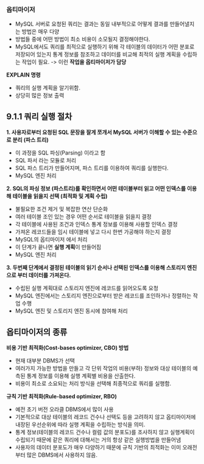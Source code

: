 
### 옵티마이저

- MySQL 서버로 요청된 쿼리는 결과는 동일 내부적으로 어떻게 결과를 만들어낼지는 방법은 매우 다양
- 방법들 중에 어떤 방법이 최소 비용이 소모될지 결정해야한다.
- MySQL에서도 쿼리를 최적으로 실행하기 위해 각 테이블의 데이터가 어떤 분포로 저장되어 있는지 통계 정보를 참조하고 데이터를 비교해 최적의 실행 계획을 수립하는 작업이 필요. -> 이런 **작업을 옵티마이저가 담당**

**EXPLAIN 명령**
- 쿼리의 실행 계획을 알기위함.
- 상당히 많은 정보 출력


## 9.1.1 쿼리 실행 절차

**1. 사용자로부터 요청된 SQL 문장을 잘게 쪼개서 MySQL 서버가 이해할 수 있는 수준으로 분리 (파스 트리)**

- 이 과정을 SQL 파싱(Parsing) 이라고 함
- SQL 파서 라는 모듈로 처리
- SQL 파스 트리가 만들어지며, 파스 트리를 이용하여 쿼리를 실행한다.
- MySQL 엔진 처리

**2. SQL의 파싱 정보 (파스트리)를 확인하면서 어떤 테이블부터 읽고 어떤 인덱스를 이용해 테이블을 읽을지 선택 (최적화 및 계획 수립)**

- 불필요한 조건 제거 및 복잡한 연산 단순화
- 여러 테이블 조인 있는 경우 어떤 순서로 테이블을 읽을지 결정
- 각 테이블에 사용된 조건과 인덱스 통계 정보를 이용해 사용할 인덱스 결정
- 가져온 레코드들을 임시 테이블에 넣고 다시 한번 가공해야 하는지 결정 
- MySQL의 옵티마이저 에서 처리
- 이 단계가 끝나면 **실행 계획**이 만들어짐
- MySQL 엔진 처리


**3. 두번째 단계에서 결정된 테이블의 읽기 순서나 선택된 인덱스를 이용해 스토리지 엔진으로 부터 데이터를 가져온다.**

- 수립된 실행 계획대로 스토리지 엔진에 레코드를 읽어오도록 요청
- MySQL 엔진에서는 스토리지 엔진으로부터 받은 레코드를 조인하거나 정렬하는 작업 수행
- MySQL 엔진 및 스토리지 엔진 동시에 참여해 처리



## 옵티마이저의 종류

**비용 기반 최적화(Cost-bases optimizer, CBO) 방법**
- 현재 대부분 DBMS가 선택
- 여러가지 가능한 방법을 만들고 각 단위 작업의 비용(부하) 정보와 대상 테이블의 예측된 통계 정보를 이용해 실행 계획별 비용을 산출한다.
- 비용이 최소로 소요되는 처리 방식을 선택해 최종적으로 쿼리를 실행함.


**규칙 기반 최적화(Rule-based optimizer, RBO)**
- 예전 초기 버전 오라클 DBMS에서 많이 사용
- 기본적으로 대상 테이블의 레코드 건수나 선택도 등을 고려하지 않고 옵티마이저에 내장된 우선순위에 따라 실행 계획을 수립하는 방식을 의미.
- 통계 정보(테이블의 레코드 건수나 컬럼 값의 분포도)를 조사하지 않고 실행계획이 수립되기 때문에 같은 쿼리에 대해서는 거의 항상 같은 실행방법을 만들어냄
- 사용자의 데이터 분포도가 매우 다양하기 때문에 규칙 기반의 최적화는 이미 오래전부터 많은 DBMS에서 사용하지 않음.






